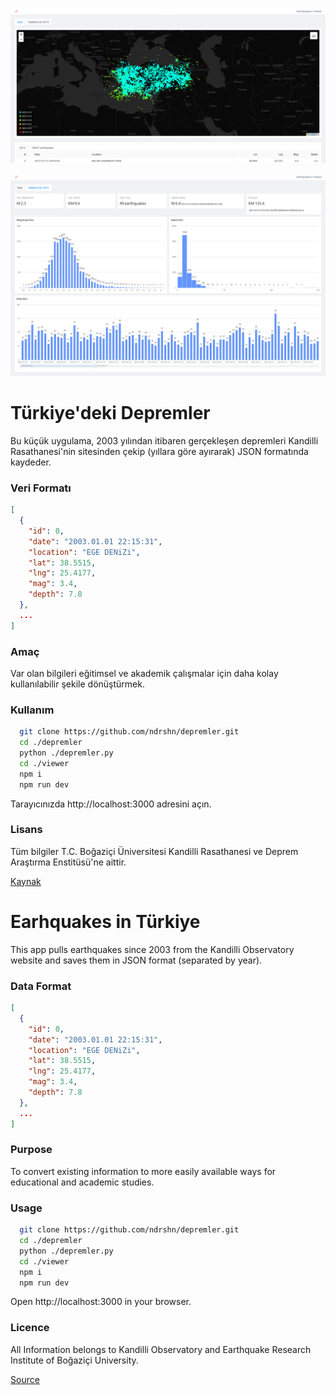 ![screenshot-1](./screenshot-1.jpg)

![screenshot-2](./screenshot-2.jpg)

# Türkiye'deki Depremler

Bu küçük uygulama, 2003 yılından itibaren gerçekleşen depremleri Kandilli Rasathanesi'nin sitesinden çekip (yıllara göre ayırarak) JSON formatında kaydeder.

### Veri Formatı

```json
[
  {
    "id": 0,
    "date": "2003.01.01 22:15:31",
    "location": "EGE DENiZi",
    "lat": 38.5515,
    "lng": 25.4177,
    "mag": 3.4,
    "depth": 7.8
  },
  ...
]
```

### Amaç

Var olan bilgileri eğitimsel ve akademik çalışmalar için daha kolay kullanılabilir şekile dönüştürmek.

### Kullanım

```bash
  git clone https://github.com/ndrshn/depremler.git
  cd ./depremler
  python ./depremler.py
  cd ./viewer
  npm i
  npm run dev
```

Tarayıcınızda http://localhost:3000 adresini açın.

### Lisans

Tüm bilgiler T.C. Boğaziçi Üniversitesi Kandilli Rasathanesi ve Deprem Araştırma Enstitüsü'ne aittir.

[Kaynak](http://www.koeri.boun.edu.tr/scripts/lst9.asp)

# Earhquakes in Türkiye

This app pulls earthquakes since 2003 from the Kandilli Observatory website and saves them in JSON format (separated by year).

### Data Format

```json
[
  {
    "id": 0,
    "date": "2003.01.01 22:15:31",
    "location": "EGE DENiZi",
    "lat": 38.5515,
    "lng": 25.4177,
    "mag": 3.4,
    "depth": 7.8
  },
  ...
]
```

### Purpose

To convert existing information to more easily available ways for educational and academic studies.

### Usage

```bash
  git clone https://github.com/ndrshn/depremler.git
  cd ./depremler
  python ./depremler.py
  cd ./viewer
  npm i
  npm run dev
```

Open http://localhost:3000 in your browser.

### Licence

All Information belongs to Kandilli Observatory and Earthquake Research Institute of Boğaziçi University.

[Source](http://www.koeri.boun.edu.tr/scripts/lasteq.asp)
